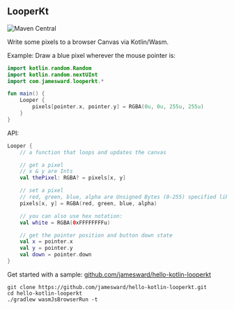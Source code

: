 LooperKt
-----------------

![Maven Central](https://img.shields.io/maven-central/v/com.jamesward/looperkt)

Write some pixels to a browser Canvas via Kotlin/Wasm.

Example: Draw a blue pixel wherever the mouse pointer is:
```kotlin
import kotlin.random.Random
import kotlin.random.nextUInt
import com.jamesward.looperkt.*

fun main() {
    Looper {
        pixels[pointer.x, pointer.y] = RGBA(0u, 0u, 255u, 255u)
    }
}
```

API:
```kotlin
Looper {
    // a function that loops and updates the canvas

    // get a pixel
    // x & y are Ints
    val thePixel: RGBA? = pixels[x, y]

    // set a pixel
    // red, green, blue, alpha are Unsigned Bytes (0-255) specified like `255u`
    pixels[x, y] = RGBA(red, green, blue, alpha)

    // you can also use hex notation:
    val white = RGBA(0xFFFFFFFFu)

    // get the pointer position and button down state
    val x = pointer.x
    val y = pointer.y
    val down = pointer.down
}
```

Get started with a sample: [github.com/jamesward/hello-kotlin-looperkt](https://github.com/jamesward/hello-kotlin-looperkt)

```shell
git clone https://github.com/jamesward/hello-kotlin-looperkt.git
cd hello-kotlin-looperkt
./gradlew wasmJsBrowserRun -t
```